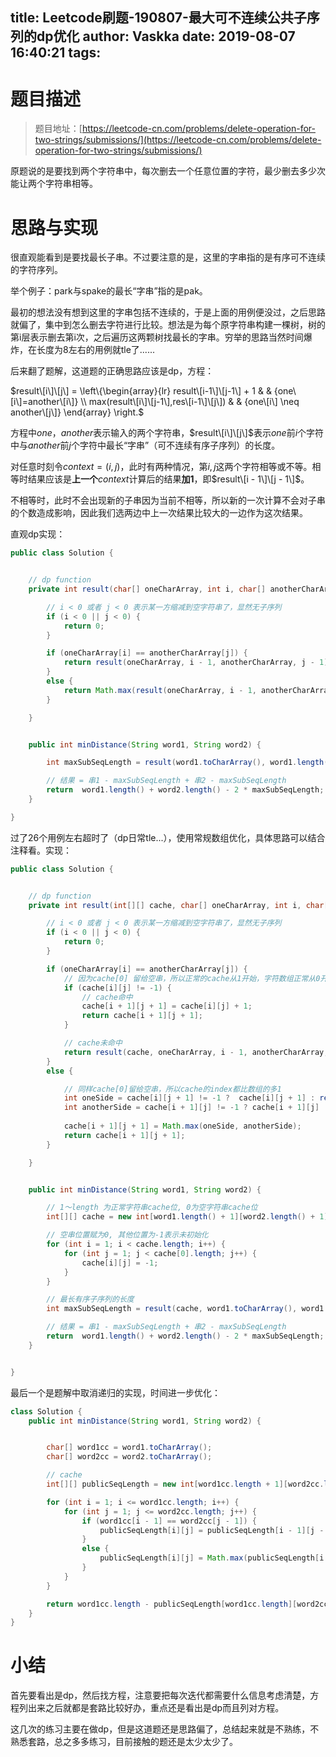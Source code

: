 title: Leetcode刷题-190807-最大可不连续公共子序列的dp优化
author: Vaskka
date: 2019-08-07 16:40:21
tags:
---
# 题目描述

> 题目地址：[https://leetcode-cn.com/problems/delete-operation-for-two-strings/submissions/](https://leetcode-cn.com/problems/delete-operation-for-two-strings/submissions/)

原题说的是要找到两个字符串中，每次删去一个任意位置的字符，最少删去多少次能让两个字符串相等。

# 思路与实现

很直观能看到是要找最长子串。不过要注意的是，这里的字串指的是有序可不连续的字符序列。

举个例子：park与spake的最长“字串”指的是pak。

最初的想法没有想到这里的字串包括不连续的，于是上面的用例便没过，之后思路就偏了，集中到怎么删去字符进行比较。想法是为每个原字符串构建一棵树，树的第i层表示删去第i次，之后遍历这两颗树找最长的字串。穷举的思路当然时间爆炸，在长度为8左右的用例就tle了......

后来翻了题解，这道题的正确思路应该是dp，方程：

$result\[i\]\[j\] = \left\{\begin{array}{lr} result\[i-1\]\[j-1\] + 1 & & {one\[i\]=another\[i\]} \\ max(result\[i\]\[j-1\],res\[i-1\]\[j\]) & & {one\[i\] \neq another\[j\]} \end{array} \right.$

方程中$one$，$another$表示输入的两个字符串，$result\[i\]\[j\]$表示$one$前$i$个字符中与$another$前$j$个字符中最长“字串”（可不连续有序子序列）的长度。

对任意时刻令$context = (i, j)$，此时有两种情况，第$i,j$这两个字符相等或不等。相等时结果应该是**上一个**$context$计算后的结果**加1**，即$result\[i - 1\]\[j - 1\]$。

不相等时，此时不会出现新的子串因为当前不相等，所以新的一次计算不会对子串的个数造成影响，因此我们选两边中上一次结果比较大的一边作为这次结果。

直观dp实现：

```java
public class Solution {


    // dp function
    private int result(char[] oneCharArray, int i, char[] anotherCharArray, int j) {

        // i < 0 或者 j < 0 表示某一方缩减到空字符串了，显然无子序列
        if (i < 0 || j < 0) {
            return 0;
        }

        if (oneCharArray[i] == anotherCharArray[j]) {
            return result(oneCharArray, i - 1, anotherCharArray, j - 1) + 1;
        }
        else {
            return Math.max(result(oneCharArray, i - 1, anotherCharArray, j), result(oneCharArray, i, anotherCharArray, j - 1));
        }

    }


    public int minDistance(String word1, String word2) {

        int maxSubSeqLength = result(word1.toCharArray(), word1.length() - 1, word2.toCharArray(), word2.length() - 1);

        // 结果 = 串1 - maxSubSeqLength + 串2 - maxSubSeqLength
        return  word1.length() + word2.length() - 2 * maxSubSeqLength;
    }

}
```

过了26个用例左右超时了（dp日常tle...），使用常规数组优化，具体思路可以结合注释看。实现：

```java
public class Solution {


    // dp function
    private int result(int[][] cache, char[] oneCharArray, int i, char[] anotherCharArray, int j) {

        // i < 0 或者 j < 0 表示某一方缩减到空字符串了，显然无子序列
        if (i < 0 || j < 0) {
            return 0;
        }

        if (oneCharArray[i] == anotherCharArray[j]) {
            // 因为cache[0] 留给空串，所以正常的cache从1开始，字符数组正常从0开始
            if (cache[i][j] != -1) {
                // cache命中
                cache[i + 1][j + 1] = cache[i][j] + 1;
                return cache[i + 1][j + 1];
            }

            // cache未命中
            return result(cache, oneCharArray, i - 1, anotherCharArray, j - 1) + 1;
        }
        else {

            // 同样cache[0]留给空串，所以cache的index都比数组的多1
            int oneSide = cache[i][j + 1] != -1 ?  cache[i][j + 1] : result(cache, oneCharArray, i - 1, anotherCharArray, j);
            int anotherSide = cache[i + 1][j] != -1 ? cache[i + 1][j] : result(cache, oneCharArray, i, anotherCharArray, j - 1);
            
            cache[i + 1][j + 1] = Math.max(oneSide, anotherSide);
            return cache[i + 1][j + 1];
        }

    }


    public int minDistance(String word1, String word2) {

        // 1～length 为正常字符串cache位, 0为空字符串cache位
        int[][] cache = new int[word1.length() + 1][word2.length() + 1];

        // 空串位置赋为0, 其他位置为-1表示未初始化
        for (int i = 1; i < cache.length; i++) {
            for (int j = 1; j < cache[0].length; j++) {
                cache[i][j] = -1;
            }
        }

        // 最长有序子序列的长度
        int maxSubSeqLength = result(cache, word1.toCharArray(), word1.length() - 1, word2.toCharArray(), word2.length() - 1);

        // 结果 = 串1 - maxSubSeqLength + 串2 - maxSubSeqLength
        return  word1.length() + word2.length() - 2 * maxSubSeqLength;
    }


}

```

最后一个是题解中取消递归的实现，时间进一步优化：

```java
class Solution {
    public int minDistance(String word1, String word2) {


        char[] word1cc = word1.toCharArray();
        char[] word2cc = word2.toCharArray();

		// cache
        int[][] publicSeqLength = new int[word1cc.length + 1][word2cc.length + 1];

        for (int i = 1; i <= word1cc.length; i++) {
            for (int j = 1; j <= word2cc.length; j++) {
                if (word1cc[i - 1] == word2cc[j - 1]) {
                    publicSeqLength[i][j] = publicSeqLength[i - 1][j - 1] + 1;
                }
                else {
                    publicSeqLength[i][j] = Math.max(publicSeqLength[i - 1][j], publicSeqLength[i][j - 1]);
                }
            }
        }

        return word1cc.length - publicSeqLength[word1cc.length][word2cc.length] + word2cc.length - publicSeqLength[word1cc.length][word2cc.length];
    }
}

```

# 小结

首先要看出是dp，然后找方程，注意要把每次迭代都需要什么信息考虑清楚，方程列出来之后就都是套路比较好办，重点还是看出是dp而且列对方程。

这几次的练习主要在做dp，但是这道题还是思路偏了，总结起来就是不熟练，不熟悉套路，总之多多练习，目前接触的题还是太少太少了。